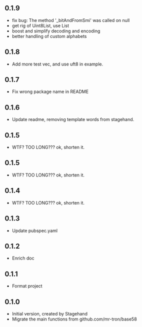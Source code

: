 ## 0.1.9

- fix bug: The method '_bitAndFromSmi' was called on null
- get rig of Uint8List, use List<int>
- boost and simplify decoding and encoding
- better handling of custom alphabets

## 0.1.8

- Add more test vec, and use uft8 in example.

## 0.1.7

- Fix wrong package name in README

## 0.1.6

- Update readme, removing template words from stagehand.

## 0.1.5

- WTF? TOO LONG??? ok, shorten it.

## 0.1.5

- WTF? TOO LONG??? ok, shorten it.

## 0.1.4

- WTF? TOO LONG??? ok, shorten it.

## 0.1.3

- Update pubspec.yaml

## 0.1.2

- Enrich doc

## 0.1.1

- Format project

## 0.1.0

- Initial version, created by Stagehand
- Migrate the main functions from github.com/mr-tron/base58
